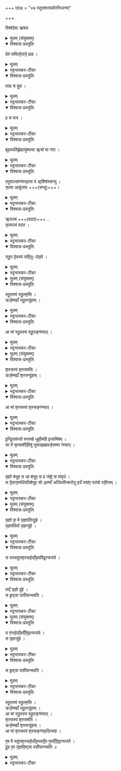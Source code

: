 +++
title = "०७ स्तुतशस्त्रयोरभिधानम्"

+++

विश्वेदेवा ऋषयः

<details><summary>मूलम् (संयुक्तम्)</summary>

देव॑ सवितरे॒तत्ते॒ प्राह॒ तत्प्र च॑ सु॒व प्र च॑ यज॒ बृह॒स्पति॑र्ब्र॒ह्मायु॑ष्मत्या ऋ॒चो मा गा॑त तनू॒पात्साम्न॑स्स॒त्या व॑ आ॒शिष॑स्सन्तु स॒त्या आकू॑तय ऋ॒तञ्च॑ स॒त्यञ्च॑ वदत स्तु॒त दे॒वस्य॑ सवि॒तुᳶ प्र॑स॒वे
</details>

<details open><summary>विश्वास-प्रस्तुतिः</summary>

देव॑ सवितरे॒तत्ते॒ प्राह ।  
</details>

<details><summary>मूलम्</summary>

देव॑ सवितरे॒तत्ते॒ प्राह ।  
</details>

<details><summary>भट्टभास्कर-टीका</summary>

1यत्र हि 'ब्रह्मन् स्तोष्यामः प्रशास्तः' इति, तद्ब्रह्मा प्रसौति - देव सवितरिति ॥ हे देव सवितः एतत्तवायं प्राह ब्रवीति स्तोष्याम इति ।
</details>

<details open><summary>विश्वास-प्रस्तुतिः</summary>

तत्प्र च॑ सु॒व ।  
</details>

<details><summary>मूलम्</summary>

तत्प्र च॑ सु॒व ।  
</details>

<details><summary>भट्टभास्कर-टीका</summary>

तत्प्रसुव च अनुजानीहि ।
</details>

<details open><summary>विश्वास-प्रस्तुतिः</summary>

प्र च॑ यज ।  
</details>

<details><summary>मूलम्</summary>

प्र च॑ यज ।  
</details>

<details><summary>भट्टभास्कर-टीका</summary>

प्रयज च प्रकर्षेण यागं निर्वर्तय च । 'च वा योगे प्रथमा' इति तिङ्विभक्तिर्न निहन्यते ।
</details>

<details open><summary>विश्वास-प्रस्तुतिः</summary>

बृह॒स्पति॑र्ब्र॒ह्मायु॑ष्मत्या ऋ॒चो मा गा॑त ।  
</details>

<details><summary>मूलम्</summary>

बृह॒स्पति॑र्ब्र॒ह्मायु॑ष्मत्या ऋ॒चो मा गा॑त ।  
</details>

<details><summary>भट्टभास्कर-टीका</summary>

हे उद्गातारः बृहस्पतिरेवाहं ब्रह्मा, न मनुष्यमात्रः, सोहं वो ब्रवीमि । आयुष्मत्या अविनष्टया ऋचा योनिभूतया मा गात मा अपगमत ।
</details>

<details open><summary>विश्वास-प्रस्तुतिः</summary>

तनू॒पात्साम्न॑स्स॒त्या व॑ आ॒शिष॑स्सन्तु ।  
स॒त्या आकू॑तयः +++(सन्तु)+++।  
</details>

<details><summary>मूलम्</summary>

तनू॒पात्साम्न॑स्स॒त्या व॑ आ॒शिष॑स्सन्तु ।  
स॒त्या आकू॑तयः +++(सन्तु)+++।  
</details>

<details><summary>भट्टभास्कर-टीका</summary>

कीदृश्या? तनुपात्साम्नः साम्नो गीतेश्शरीरं रक्षन्त्या ऋचा हि साम्नः शरीरं रक्ष्यते । छान्दसो लिङ्गव्यत्ययः । यद्वा - ऋचस्तनुं पालयतस्साम्नश्च मा गात तस्या ऋचश्शरीरमवलम्बमानादित्यर्थः । सत्या अवितथाः युष्माकमाशिषः प्रार्थनास्सन्तु । आकूतयस्संकल्पाश्च सत्या यथासंकल्पसमाप्तयः सन्त्वित्येव ।
</details>

<details open><summary>विश्वास-प्रस्तुतिः</summary>

ऋ॒तञ्च॑ +++(वदत)+++  ..   
स॒त्यञ्च॑ वदत ।  
</details>

<details><summary>मूलम्</summary>

ऋ॒तञ्च॑ +++(वदत)+++  ..   
स॒त्यञ्च॑ वदत ।  
</details>

<details><summary>भट्टभास्कर-टीका</summary>

ऋतं च वदत । मानसं तथ्यमृतम् । यथा मनसाऽभिसंहितं तथा वदत । सत्यं च वदत । वाचिकं सत्यं तथ्यम् । यथा वाचा प्रतिज्ञातं तथा वदत ।
</details>

<details open><summary>विश्वास-प्रस्तुतिः</summary>

स्तु॒त दे॒वस्य॑ सवि॒तुᳶ प्र॑स॒वे ।  
</details>

<details><summary>मूलम्</summary>

स्तु॒त दे॒वस्य॑ सवि॒तुᳶ प्र॑स॒वे ।  
</details>

<details><summary>भट्टभास्कर-टीका</summary>

स्तुत गीत्या स्तुतिं निर्वर्तयतः देवस्य सवितुः प्रसवे अनुज्ञां लब्ध्वा स्तुतिं कुरुत । अत्र प्रातस्सवने - 'भूरिन्द्रवन्तः स्तुत' इति विशेषमाहुः । 'भुव इन्द्रवन्तस्स्तुत' इति माध्यन्दिने । 'सुवरिन्द्रवन्तस्स्तुत' इति तृतीयसवने ॥
</details>

<details><summary>मूलम् (संयुक्तम्)</summary>

स्तु॒तस्य॑ स्तु॒तम॒स्यूर्ज॒म्मह्यँ॑ स्तु॒तन्दु॑हा॒मा मा॑ स्तु॒तस्य॑ स्तु॒तङ्ग॑म्यात् ।
</details>

<details open><summary>विश्वास-प्रस्तुतिः</summary>

स्तु॒तस्य॑ स्तु॒तम॒सि ।  
ऊर्ज॒म्मह्यँ॑ स्तु॒तन्दु॑हाम् ।  
</details>

<details><summary>मूलम्</summary>

स्तु॒तस्य॑ स्तु॒तम॒सि ।  
ऊर्ज॒म्मह्यँ॑ स्तु॒तन्दु॑हाम् ।  
</details>

<details><summary>भट्टभास्कर-टीका</summary>

2अथ स्तुते स्तुतस्य दोहं वाचयति - स्तुतस्य स्तुतमसीति ॥ स्तुतस्य यज्ञस्य स्तुतं फलं त्वमसीति हे स्तोत्र त्वदधीनत्वात्तस्य । यद्वा - स्तुतस्यापि स्तुतं त्वमसि स्तोत्रस्यापि स्तोत्रमसि त्वत्तुल्यं स्तोत्रं नास्तीति । यथा - ब्राह्मणानामपि त्वं ब्राह्मण इति । स्तुतस्येति जातावेकवचनम् । तादृशं त्वां स्तुतं यथोक्तस्तुतरूपं मह्यं मदर्थं ऊर्जमन्नं दुहां दुहे । लेट्यामागमः, विकरणव्यत्ययेन शः ।
</details>

<details open><summary>विश्वास-प्रस्तुतिः</summary>

आ मा॑ स्तु॒तस्य॑ स्तु॒तङ्ग॑म्यात् ।
</details>

<details><summary>मूलम्</summary>

आ मा॑ स्तु॒तस्य॑ स्तु॒तङ्ग॑म्यात् ।
</details>

<details><summary>भट्टभास्कर-टीका</summary>

ततश्च स्तुतस्य स्तुतं यथोक्तं स्तुतिफलरूपं वा विशिष्टस्तोत्ररूपं मामागम्यात् आगच्छतु ॥
</details>

<details><summary>मूलम् (संयुक्तम्)</summary>

श॒स्त्रस्य॑ श॒स्त्रम् [26] अ॒स्यूर्ज॒म्मह्यँ॑ श॒स्त्रन्दु॑हा॒मा मा॑ श॒स्त्रस्य॑ श॒स्त्रङ्ग॑म्यात्
</details>

<details open><summary>विश्वास-प्रस्तुतिः</summary>

श॒स्त्रस्य॑ श॒स्त्रमसि ।  
ऊर्ज॒म्मह्यँ॑ श॒स्त्रन्दु॑हाम् ।  
</details>

<details><summary>मूलम्</summary>

श॒स्त्रस्य॑ श॒स्त्रमसि ।  
ऊर्ज॒म्मह्यँ॑ श॒स्त्रन्दु॑हाम् ।  
</details>

<details><summary>भट्टभास्कर-टीका</summary>

3अथ शस्त्रे शस्त्रस्य दोहं वाचयति - शस्त्रस्येति ॥ शस्त्रस्य शंसनफलं त्वमसि, शस्त्राणामपि वा शस्त्रमसि । तादृशशस्त्ररूपं त्वां ऊर्जं दुहे ।
</details>

<details open><summary>विश्वास-प्रस्तुतिः</summary>

आ मा॑ श॒स्त्रस्य॑ श॒स्त्रङ्ग॑म्यात् ।  
</details>

<details><summary>मूलम्</summary>

आ मा॑ श॒स्त्रस्य॑ श॒स्त्रङ्ग॑म्यात् ।  
</details>

<details><summary>भट्टभास्कर-टीका</summary>

ततो मां यथोक्तं शस्त्रमागच्छतु । अत्र ष्टुञ् स्तुतौ, शंस स्तुतौ, इत्यर्थाविशेषेऽपि गीतिविशिष्टं स्तोत्रं, ऋक्समुदायमात्रं शस्त्रमित्यवगन्तव्यम् ॥
</details>

<details open><summary>विश्वास-प्रस्तुतिः</summary>

इ॒न्द्रि॒याव॑न्तो वनामहे धुक्षी॒महि॑ प्र॒जामिष॑म् ।  
सा मे॑ स॒त्याशीर्दे॒वेषु॑ भूयाद्ब्रह्मवर्च॒सम्मा ग॑म्यात् ।
</details>

<details><summary>मूलम्</summary>

इ॒न्द्रि॒याव॑न्तो वनामहे धुक्षी॒महि॑ प्र॒जामिष॑म् ।  
सा मे॑ स॒त्याशीर्दे॒वेषु॑ भूयाद्ब्रह्मवर्च॒सम्मा ग॑म्यात् ।
</details>

<details><summary>भट्टभास्कर-टीका</summary>

4एतयोरुभयोरभ्यासं वाचयति - इन्द्रियावन्त इति । इयं पथ्याबृहती 'तृतीयश्चेद्द्वादशाक्षरः पथ्या' इति । द्व्यक्षरोनत्वाद्विराट् ॥ इन्द्रियावन्त इन्द्रियैरविकलैस्तद्वन्तः । 'मन्त्रे सोमाश्व' इति दीर्घत्वम् । त्वामेव वनामहे भजामहे सर्वकालम् । ते धुक्षीमहि दोहामहे त्वाम् । किम्? प्रजां पुत्रादिकां इषमन्नं तस्याश्च जीवनम् । किं च - देवेषु मे या आशीः प्रार्थना यजामीति सा सत्या अवितथा भूयात् पुनःपुनः यज्ञ उत्पद्यतां यागश्च प्रवर्ततामिति । अवितथं च ब्रह्मवर्चसमागम्यात् आगच्छतु । यियक्षा वर्तिष्यते इति ॥
</details>

<details open><summary>विश्वास-प्रस्तुतिः</summary>

य॒ज्ञो ब॑भूव॒ स आ ब॑भूव॒ स प्र ज॑ज्ञे॒ स वा॑वृधे ।  
स दे॒वाना॒मधि॑पतिर्बभूव॒ सो अ॒स्माँ अधि॑पतीन्करोतु व॒यँ स्या॑म॒ पत॑यो रयी॒णाम् ।
</details>

<details><summary>मूलम्</summary>

य॒ज्ञो ब॑भूव॒ स आ ब॑भूव॒ स प्र ज॑ज्ञे॒ स वा॑वृधे ।  
स दे॒वाना॒मधि॑पतिर्बभूव॒ सो अ॒स्माँ अधि॑पतीन्करोतु व॒यँ स्या॑म॒ पत॑यो रयी॒णाम् ।
</details>

<details><summary>भट्टभास्कर-टीका</summary>

5यज्ञस्य पुनरालम्भं जपति - यज्ञो बभूवेति ॥ इयं जगती पञ्चविधा । व्याख्याता चेयम् 'अगन्म सुवः' इत्यत्र । यज्ञस्सम्पद्यतां, स विश्वमभिभवतु, स पजनयतु स प्रजास्संवर्धताम्, स देवानामधिकं पालयिता भूयात् । वयं च रयीणां धनानां स्वामिनः स्यामेति ॥

- य॒ज्ञो ब॑भूव॒ स आ [19] ब॒भू॒व॒   
  स प्र ज॑ज्ञे॒ स वा॑वृधे ।  
  - 14यज्ञस्य पुनरालम्भं जपति - यज्ञो बभूवेति । इयं पञ्चपदा जगती ॥ यज्ञोयं बभूव निवृत्तोभूत् । स आबभूव स निर्वृत्तोस्माकमावृत्त्या भवतु पुनःपुनर्भवतु । छान्दसो लिट् । स प्रजज्ञे प्रजातः प्रज्ञातो वास्तु प्रसिद्धोस्तु । स वावृधे स प्रसिद्धो वर्धताम् । 'तुजादीनाम्' इत्यभ्यासस्य दीर्घत्वम् ।

- स दे॒वाना॒मधि॑पतिर्बभूव ।   
  - स च प्रसिद्धो देवानामधिपतिहेतुत्वादधिपतिः अधिकं पालयिता भवतु ।

-  सो अ॒स्माँ अधि॑पतीन्करोतु  ।  
  - स तादृशस्सन्नस्मानप्यधिपतीन् मनुष्याणामधिकं पालयितॄन् करोतु ।

- व॒यँ स्या॑म॒ पत॑यो रयी॒णाम्  ॥

  - तदर्थं वयं रयीणां धनानां पतयस्स्वामिनस्स्याम भवेम । पूर्व्ववन्नाम उदात्तत्वम् ॥
</details>

<details><summary>मूलम् (संयुक्तम्)</summary>

य॒ज्ञो वा॒ वै [27]  य॒ज्ञप॑तिन्दु॒हे य॒ज्ञप॑तिर्वा य॒ज्ञन्दु॑हे॒ स यस्स्तु॑तश॒स्त्रयो॒र्दोह॒मवि॑द्वा॒न्यज॑ते॒ तय्ँ य॒ज्ञो दु॑हे स इ॒ष्ट्वा पापी॑यान्भवति
</details>

<details open><summary>विश्वास-प्रस्तुतिः</summary>

य॒ज्ञो वा॒ वै य॒ज्ञप॑तिन्दु॒हे ।  
य॒ज्ञप॑तिर्वा य॒ज्ञन्दु॑हे ।  
</details>

<details><summary>मूलम्</summary>

य॒ज्ञो वा॒ वै य॒ज्ञप॑तिन्दु॒हे ।  
य॒ज्ञप॑तिर्वा य॒ज्ञन्दु॑हे ।  
</details>

<details><summary>भट्टभास्कर-टीका</summary>

6अथ स्तुतशस्त्रयोर्दोहस्य ब्राह्मणं - यज्ञो वा वा इत्यादि ॥ यद्द्वयमत्र भवति यज्ञो वा यज्ञपतिं दुहे, यज्ञपतिर्वा यज्ञं दुहे इति । 'लोपस्त आत्मनेपदेषु' इति तलोपः । 'वै वा वेति च छन्दसि' इति प्रथमा तिङ्विभक्तिर्न निहन्यते ।
</details>

<details open><summary>विश्वास-प्रस्तुतिः</summary>

स यस्स्तु॑तश॒स्त्रयो॒र्दोह॒मवि॑द्वा॒न्यज॑ते ।  
</details>

<details><summary>मूलम्</summary>

स यस्स्तु॑तश॒स्त्रयो॒र्दोह॒मवि॑द्वा॒न्यज॑ते ।  
</details>

<details><summary>भट्टभास्कर-टीका</summary>

कस्तयोः प्रथम इत्याह - स इत्यादि । गतम् ।
</details>

<details open><summary>विश्वास-प्रस्तुतिः</summary>

तय्ँ य॒ज्ञो दु॑हे ।  
स इ॒ष्ट्वा पापी॑यान्भवति ।  
</details>

<details><summary>मूलम्</summary>

तय्ँ य॒ज्ञो दु॑हे ।  
स इ॒ष्ट्वा पापी॑यान्भवति ।  
</details>

<details><summary>भट्टभास्कर-टीका</summary>

यज्ञो दुह इति । तं रेचयति । यथा गौर्दुह्यमाना क्षीरशून्या भवति, एवमयं यज्ञेन दुह्यमानो रिक्तात्मा भवेत्, ततस्स इष्ट्वा पापीयान् भवति । अत्र दुह प्रपूरणे इति प्रशब्दः पूरणप्रतिपक्षमाह यथा प्रस्मरणं प्रस्थानमिति, एवं प्रपूरणं रेचनमिति जानीयात् ॥
</details>

<details><summary>मूलम् (संयुक्तम्)</summary>

य ए॑नयो॒र्दोहव्ँ॑वि॒द्वान्यज॑ते॒ स य॒ज्ञन्दु॑हे॒ स इ॒ष्ट्वा वसी॑यान्भवति स्तु॒तस्य॑ स्तु॒तम॒स्यूर्ज॒म्मह्यँ॑ स्तु॒तन्दु॑हा॒मा मा॑ स्तु॒तस्य॑ स्तु॒तङ्ग॑म्याच्छ॒स्त्रस्य॑ श॒स्त्रम॒स्यूर्ज॒म्मह्यँ॑ श॒स्त्रन्दु॑हा॒मा मा॑ श॒स्त्रस्य॑ श॒स्त्रङ्ग॑म्या॒दित्या॑है॒ष वै स्तु॑तश॒स्त्रयो॒र्दोह॒स्तय्ँ॒य ए॒वव्ँवि॒द्वान्यज॑ते दु॒ह ए॒व य॒ज्ञमि॒ष्ट्वा वसी॑यान्भवति ॥ [28]   
</details>

<details open><summary>विश्वास-प्रस्तुतिः</summary>

य ए॑नयो॒र्दोहव्ँ॑वि॒द्वान्यज॑ते ।  
स य॒ज्ञन्दु॑हे ।  
</details>

<details><summary>मूलम्</summary>

य ए॑नयो॒र्दोहव्ँ॑वि॒द्वान्यज॑ते ।  
स य॒ज्ञन्दु॑हे ।  
</details>

<details><summary>भट्टभास्कर-टीका</summary>

7य एनयोरित्यादि ॥ यज्ञोनेन दुह्यमानः पुनःपुनरुपचीयमानः सदा गौरिव दोग्धुरस्योपकरोति ।   
</details>

<details open><summary>विश्वास-प्रस्तुतिः</summary>

स इ॒ष्ट्वा वसी॑यान्भवति ।  
</details>

<details><summary>मूलम्</summary>

स इ॒ष्ट्वा वसी॑यान्भवति ।  
</details>

<details><summary>भट्टभास्कर-टीका</summary>

ततश्च स इष्ट्वा यज्ञवान् भूत्वा वसीयान् वसुमत्तरो भवति 'विन्मतोर्लुक्' इति लुक्, 'टेः' इति टिलोपः ।
</details>

<details open><summary>विश्वास-प्रस्तुतिः</summary>

स्तु॒तस्य॑ स्तु॒तम॒सि ।  
ऊर्ज॒म्मह्यँ॑ स्तु॒तन्दु॑हाम् ।  
आ मा॑ स्तु॒तस्य॑ स्तु॒तङ्ग॑म्यात् ।  
श॒स्त्रस्य॑ श॒स्त्रम॑सि ।  
ऊर्ज॒म्मह्यँ॑ श॒स्त्रन्दु॑हाम् ।  
आ मा॑ श॒स्त्रस्य॑ श॒स्त्रङ्ग॑म्या॒दित्या॑ह ।  

ए॒ष वै स्तु॑तश॒स्त्रयो॒र्दोह॒स्तय्ँ॒य ए॒वव्ँवि॒द्वान्यज॑ते ।  
दु॒ह ए॒व य॒ज्ञमि॒ष्ट्वा वसी॑यान्भवति ॥  
</details>

<details><summary>मूलम्</summary>

स्तु॒तस्य॑ स्तु॒तम॒सि ।  
ऊर्ज॒म्मह्यँ॑ स्तु॒तन्दु॑हाम् ।  
आ मा॑ स्तु॒तस्य॑ स्तु॒तङ्ग॑म्यात् ।  
श॒स्त्रस्य॑ श॒स्त्रम॑सि ।  
ऊर्ज॒म्मह्यँ॑ श॒स्त्रन्दु॑हाम् ।  
आ मा॑ श॒स्त्रस्य॑ श॒स्त्रङ्ग॑म्या॒दित्या॑ह ।  

ए॒ष वै स्तु॑तश॒स्त्रयो॒र्दोह॒स्तय्ँ॒य ए॒वव्ँवि॒द्वान्यज॑ते ।  
दु॒ह ए॒व य॒ज्ञमि॒ष्ट्वा वसी॑यान्भवति ॥  
</details>

<details><summary>भट्टभास्कर-टीका</summary>

कः पुनरेतयोः दोह इत्याह - स्तुतस्येत्यादि । गतम् । दोहमजानन्तं गोकल्पं यज्ञो दुग्धे । दोहवित्तु यज्ञमेव गोस्थानीयं सर्वाण्यभिमतानि दुग्धे । इत्थं यज्ञवांश्च भूत्वा वसीयान् भवति गोमानिव समृद्धो भवतीत्यर्थः ॥


इति तृतीये द्वितीये सप्तमोनुवाकः ॥  
</details>
